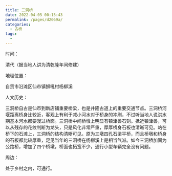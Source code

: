 ```yaml
---
title: 三洞桥
date: 2022-04-05 00:15:43
permalink: /pages/d2069a/
categories:
  - 古桥
tags:
  - 
---
```

时间：

清代（据当地人讲为清乾隆年间修建）

地理位置：

自贡市沿滩区仙市镇狮吼村杨柳溪

人文历史：

三洞桥自古是仙市到新店铺重要桥梁，也是井隆古道上的重要交通节点。三洞桥河堰距离桥身比较近，客观上有利于减小河水对于桥身的冲刷，不过听当地人说洪水期基本河水都要漫过桥面。三洞桥中间桥墩上明显有镇津兽石刻。抵近镇津兽，可以从残存的花纹判断为龙头，只是风化非常严重，厚厚桥身石板也清晰可见。站在桥下的石滩上，三洞桥的结构清晰可见。原为三墩四孔石梁平桥，而且桥墩和桥身的石板都比较厚重，足见当年的三洞桥在杨柳溪上是相当气派。如今三洞桥加固为公路桥，增加了四个桥墩，桥面也拓宽不少，通行小型车辆完全没有问题。

周边：

处于乡村之内，可通行。
